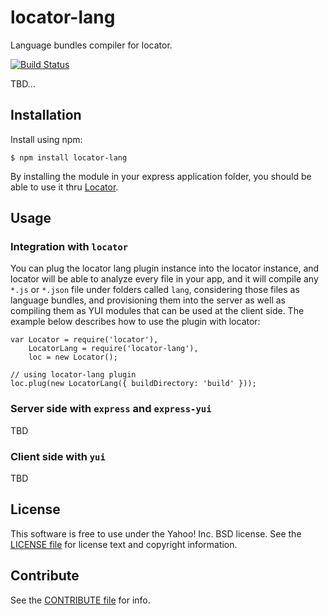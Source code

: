 locator-lang
============

Language bundles compiler for locator.

[![Build Status](https://travis-ci.org/caridy/locator-lang.png?branch=master)](https://travis-ci.org/caridy/locator-lang)

TBD...

[Locator]: https://github.com/yahoo/locator
[YUI]: https://github.com/yui/yui3


Installation
------------

Install using npm:

```shell
$ npm install locator-lang
```

By installing the module in your express application folder, you should be able to use it thru [Locator][].


Usage
-----

### Integration with `locator`

You can plug the locator lang plugin instance into the locator instance, and locator will be able to analyze every file in your app, and it will compile any `*.js` or `*.json` file under folders called `lang`, considering those files as language bundles, and provisioning them into the server as well as compiling them as YUI modules that can be used at the client side. The example below describes how to use the plugin with locator:

```
var Locator = require('locator'),
    LocatorLang = require('locator-lang'),
    loc = new Locator();

// using locator-lang plugin
loc.plug(new LocatorLang({ buildDirectory: 'build' }));
```

### Server side with `express` and `express-yui`

TBD


### Client side with `yui`

TBD


License
-------

This software is free to use under the Yahoo! Inc. BSD license.
See the [LICENSE file][] for license text and copyright information.

[LICENSE file]: https://github.com/caridy/locator-lang/blob/master/LICENSE


Contribute
----------

See the [CONTRIBUTE file][] for info.

[CONTRIBUTE file]: https://github.com/caridy/locator-lang/blob/master/CONTRIBUTE.md
